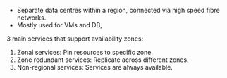 - Separate data centres within a region, connected via high speed fibre networks.
- Mostly used for VMs and DB, 

3 main services that support availability zones:
1. Zonal services: Pin resources to specific zone. 
2. Zone redundant services: Replicate across different zones. 
3. Non-regional services: Services are always available. 